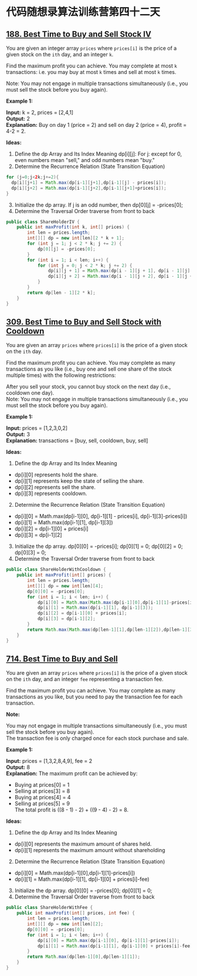 # 代码随想录算法训练营第四十二天
## [188. Best Time to Buy and Sell Stock IV](https://leetcode.com/problems/best-time-to-buy-and-sell-stock-iv/description/)

You are given an integer array `prices` where `prices[i]` is the price of a given stock on the `ith` day, and an integer `k`.

Find the maximum profit you can achieve. You may complete at most `k` transactions: i.e. you may buy at most `k` times and sell at most `k` times.

Note: You may not engage in multiple transactions simultaneously (i.e., you must sell the stock before you buy again).

**Example 1:**

**Input:** k = 2, prices = [2,4,1]<br>
**Output:** 2<br>
**Explanation:** Buy on day 1 (price = 2) and sell on day 2 (price = 4), profit = 4-2 = 2.

**Ideas:**
1. Define the dp Array and Its Index Meaning
  dp[i][j]: For j: except for 0, even numbers mean "sell," and odd numbers mean "buy."
2. Determine the Recurrence Relation (State Transition Equation)
 ```Java
for (j=0;j<2k;j+=2){
   dp[i][j+1] = Math.max(dp[i-1][j+1],dp[i-1][j] - prices[i]);
   dp[i][j+2] = Math.max(dp[i-1][j+2],dp[i-1][j+1]+prices[i]);
}
```
3. Initialize the dp array.
  If j is an odd number, then dp[0][j] = -prices[0];
4. Determine the Traversal Order
   traverse from front to back

```Java
public class ShareHolderIV {
    public int maxProfit(int k, int[] prices) {
        int len = prices.length;
        int[][] dp = new int[len][2 * k + 1];
        for (int j = 1; j < 2 * k; j += 2) {
            dp[0][j] = -prices[0];
        }
        for (int i = 1; i < len; i++) {
            for (int j = 0; j < 2 * k; j += 2) {
                dp[i][j + 1] = Math.max(dp[i - 1][j + 1], dp[i - 1][j] - prices[i]);
                dp[i][j + 2] = Math.max(dp[i - 1][j + 2], dp[i - 1][j + 1] + prices[i]);
            }
        }
        return dp[len - 1][2 * k];
    }
}
```

## [309. Best Time to Buy and Sell Stock with Cooldown](https://leetcode.com/problems/best-time-to-buy-and-sell-stock-with-cooldown/description/)

You are given an array `prices` where `prices[i]` is the price of a given stock on the `ith` day.

Find the maximum profit you can achieve. You may complete as many transactions as you like (i.e., buy one and sell one share of the stock multiple times) with the following restrictions:

After you sell your stock, you cannot buy stock on the next day (i.e., cooldown one day).<br>
Note: You may not engage in multiple transactions simultaneously (i.e., you must sell the stock before you buy again).

**Example 1:**

**Input:** prices = [1,2,3,0,2] <br>
**Output:** 3<br>
**Explanation:** transactions = [buy, sell, cooldown, buy, sell] 

**Ideas:**
1. Define the dp Array and Its Index Meaning
 * dp[i][0] represents hold the share.
 * dp[i][1] represents keep the state of selling the share.
 * dp[i][2] represents sell the share.
 * dp[i][3] represents cooldown.
2. Determine the Recurrence Relation (State Transition Equation)
 * dp[i][0] = Math.max(dp[i-1][0], dp[i-1][1] - prices[i], dp[i-1][3]-prices[i])
 * dp[i][1] = Math.max(dp[i-1][1], dp[i-1][3])
 * dp[i][2] = dp[i-1][0] + prices[i]
 * dp[i][3] = dp[i-1][2]
3. Initialize the dp array.
   dp[0][0] = -prices[i];
   dp[0][1] = 0;
   dp[0][2] = 0;
   dp[0][3] = 0;
4. Determine the Traversal Order
   traverse from front to back

```Java
public class ShareHolderWithCooldown {
    public int maxProfit(int[] prices) {
        int len = prices.length;
        int[][] dp = new int[len][4];
        dp[0][0] = -prices[0];
        for (int i = 1; i < len; i++) {
            dp[i][0] = Math.max(Math.max(dp[i-1][0],dp[i-1][1]-prices[i]),dp[i-1][3] - prices[i]);
            dp[i][1] = Math.max(dp[i-1][1], dp[i-1][3]);
            dp[i][2] = dp[i-1][0] + prices[i];
            dp[i][3] = dp[i-1][2];
        }
        return Math.max(Math.max(dp[len-1][1],dp[len-1][2]),dp[len-1][3]);
    }
}
```

## [714. Best Time to Buy and Sell](https://leetcode.com/problems/best-time-to-buy-and-sell-stock-with-transaction-fee/description/)

You are given an array `prices` where `prices[i]` is the price of a given stock on the `ith` day, and an integer `fee` representing a transaction fee.

Find the maximum profit you can achieve. You may complete as many transactions as you like, but you need to pay the transaction fee for each transaction.

**Note:**

You may not engage in multiple transactions simultaneously (i.e., you must sell the stock before you buy again). <br>
The transaction fee is only charged once for each stock purchase and sale.
 
**Example 1:**

**Input:** prices = [1,3,2,8,4,9], fee = 2 <br>
**Output:** 8 <br>
**Explanation:** The maximum profit can be achieved by:
- Buying at prices[0] = 1<br>
- Selling at prices[3] = 8<br>
- Buying at prices[4] = 4<br>
- Selling at prices[5] = 9<br>
The total profit is ((8 - 1) - 2) + ((9 - 4) - 2) = 8.

**Ideas:**
1. Define the dp Array and Its Index Meaning
 * dp[i][0] represents the maximum amount of shares held.
 * dp[i][1] represents the maximum amount without shareholding
2. Determine the Recurrence Relation (State Transition Equation)
 * dp[i][0] = Math.max(dp[i-1][0],dp[i-1][1]-prices[i])
 * dp[i][1] = Math.max(dp[i-1][1], dp[i-1][0] + prices[i]-fee)
3. Initialize the dp array.
   dp[0][0] = -prices[0]; dp[0][1] = 0;
4. Determine the Traversal Order
   traverse from front to back

```Java
public class ShareHolderWithFee {
    public int maxProfit(int[] prices, int fee) {
        int len = prices.length;
        int[][] dp = new int[len][2];
        dp[0][0] = -prices[0];
        for (int i = 1; i < len; i++) {
            dp[i][0] = Math.max(dp[i-1][0], dp[i-1][1]-prices[i]);
            dp[i][1] = Math.max(dp[i-1][1], dp[i-1][0] + prices[i]-fee);
        }
        return Math.max(dp[len-1][0],dp[len-1][1]);
    }
}
```























